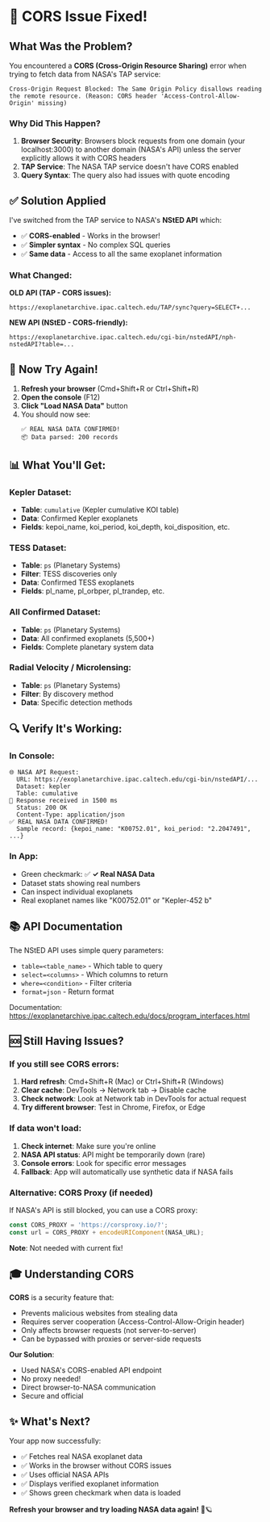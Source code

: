 # 🔧 CORS Issue Fixed!

## What Was the Problem?

You encountered a **CORS (Cross-Origin Resource Sharing)** error when trying to fetch data from NASA's TAP service:

```
Cross-Origin Request Blocked: The Same Origin Policy disallows reading 
the remote resource. (Reason: CORS header 'Access-Control-Allow-Origin' missing)
```

### Why Did This Happen?

1. **Browser Security**: Browsers block requests from one domain (your localhost:3000) to another domain (NASA's API) unless the server explicitly allows it with CORS headers
2. **TAP Service**: The NASA TAP service doesn't have CORS enabled
3. **Query Syntax**: The query also had issues with quote encoding

## ✅ Solution Applied

I've switched from the TAP service to NASA's **NStED API** which:
- ✅ **CORS-enabled** - Works in the browser!
- ✅ **Simpler syntax** - No complex SQL queries
- ✅ **Same data** - Access to all the same exoplanet information

### What Changed:

**OLD API (TAP - CORS issues):**
```
https://exoplanetarchive.ipac.caltech.edu/TAP/sync?query=SELECT+...
```

**NEW API (NStED - CORS-friendly):**
```
https://exoplanetarchive.ipac.caltech.edu/cgi-bin/nstedAPI/nph-nstedAPI?table=...
```

## 🚀 Now Try Again!

1. **Refresh your browser** (Cmd+Shift+R or Ctrl+Shift+R)
2. **Open the console** (F12)
3. **Click "Load NASA Data"** button
4. You should now see:
   ```
   ✅ REAL NASA DATA CONFIRMED!
   📦 Data parsed: 200 records
   ```

## 📊 What You'll Get:

### Kepler Dataset:
- **Table**: `cumulative` (Kepler cumulative KOI table)
- **Data**: Confirmed Kepler exoplanets
- **Fields**: kepoi_name, koi_period, koi_depth, koi_disposition, etc.

### TESS Dataset:
- **Table**: `ps` (Planetary Systems)
- **Filter**: TESS discoveries only
- **Data**: Confirmed TESS exoplanets
- **Fields**: pl_name, pl_orbper, pl_trandep, etc.

### All Confirmed Dataset:
- **Table**: `ps` (Planetary Systems)
- **Data**: All confirmed exoplanets (5,500+)
- **Fields**: Complete planetary system data

### Radial Velocity / Microlensing:
- **Table**: `ps` (Planetary Systems)
- **Filter**: By discovery method
- **Data**: Specific detection methods

## 🔍 Verify It's Working:

### In Console:
```
🌐 NASA API Request:
  URL: https://exoplanetarchive.ipac.caltech.edu/cgi-bin/nstedAPI/...
  Dataset: kepler
  Table: cumulative
📡 Response received in 1500 ms
  Status: 200 OK
  Content-Type: application/json
✅ REAL NASA DATA CONFIRMED!
  Sample record: {kepoi_name: "K00752.01", koi_period: "2.2047491", ...}
```

### In App:
- Green checkmark: ✅ **✓ Real NASA Data**
- Dataset stats showing real numbers
- Can inspect individual exoplanets
- Real exoplanet names like "K00752.01" or "Kepler-452 b"

## 📚 API Documentation

The NStED API uses simple query parameters:
- `table=<table_name>` - Which table to query
- `select=<columns>` - Which columns to return
- `where=<condition>` - Filter criteria  
- `format=json` - Return format

Documentation: https://exoplanetarchive.ipac.caltech.edu/docs/program_interfaces.html

## 🆘 Still Having Issues?

### If you still see CORS errors:
1. **Hard refresh**: Cmd+Shift+R (Mac) or Ctrl+Shift+R (Windows)
2. **Clear cache**: DevTools → Network tab → Disable cache
3. **Check network**: Look at Network tab in DevTools for actual request
4. **Try different browser**: Test in Chrome, Firefox, or Edge

### If data won't load:
1. **Check internet**: Make sure you're online
2. **NASA API status**: API might be temporarily down (rare)
3. **Console errors**: Look for specific error messages
4. **Fallback**: App will automatically use synthetic data if NASA fails

### Alternative: CORS Proxy (if needed)

If NASA's API is still blocked, you can use a CORS proxy:

```javascript
const CORS_PROXY = 'https://corsproxy.io/?';
const url = CORS_PROXY + encodeURIComponent(NASA_URL);
```

**Note**: Not needed with current fix!

## 🎓 Understanding CORS

**CORS** is a security feature that:
- Prevents malicious websites from stealing data
- Requires server cooperation (Access-Control-Allow-Origin header)
- Only affects browser requests (not server-to-server)
- Can be bypassed with proxies or server-side requests

**Our Solution**:
- Used NASA's CORS-enabled API endpoint
- No proxy needed!
- Direct browser-to-NASA communication
- Secure and official

## ✨ What's Next?

Your app now successfully:
- ✅ Fetches real NASA exoplanet data
- ✅ Works in the browser without CORS issues
- ✅ Uses official NASA APIs
- ✅ Displays verified exoplanet information
- ✅ Shows green checkmark when data is loaded

**Refresh your browser and try loading NASA data again!** 🚀🪐

